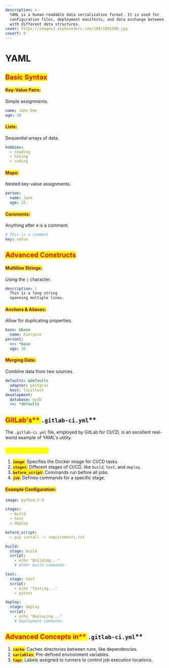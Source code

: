 ```yaml
---
description: >-
  YAML is a human-readable data serialization format. It is used for
  configuration files, deployment manifests, and data exchange between languages
  with different data structures.
cover: https://images3.alphacoders.com/109/1091500.jpg
coverY: 0
---
```


# YAML

## <mark style="color:red;">**Basic Syntax**</mark>

#### <mark style="color:purple;">**Key-Value Pairs**</mark><mark style="color:purple;">:</mark>&#x20;

Simple assignments.

```yaml
name: John Doe
age: 30
```

#### <mark style="color:purple;">**Lists**</mark><mark style="color:purple;">:</mark>&#x20;

Sequential arrays of data.

```yaml
hobbies:
  - reading
  - hiking
  - coding
```

#### <mark style="color:purple;">**Maps**</mark><mark style="color:purple;">:</mark>&#x20;

Nested key-value assignments.

```yaml
person:
  name: Jane
  age: 25
```

#### <mark style="color:purple;">**Comments**</mark><mark style="color:purple;">:</mark>&#x20;

Anything after `#` is a comment.

```yaml
# This is a comment
key: value
```

## <mark style="color:red;">**Advanced Constructs**</mark>

#### <mark style="color:purple;">**Multiline Strings**</mark><mark style="color:purple;">:</mark>

&#x20;Using the `|` character.

```yaml
description: |
  This is a long string
  spanning multiple lines.
```

#### <mark style="color:purple;">**Anchors & Aliases**</mark><mark style="color:purple;">:</mark>&#x20;

Allow for duplicating properties.

```yaml
base: &base
  name: Everyone
person1:
  <<: *base
  age: 30
```

#### <mark style="color:purple;">**Merging Data**</mark><mark style="color:purple;">:</mark>&#x20;

Combine data from two sources.

```yaml
defaults: &defaults
  adapter: postgres
  host: localhost
development:
  database: mydb
  <<: *defaults
```

## <mark style="color:red;">**GitLab's**</mark><mark style="color:red;">** **</mark><mark style="color:red;">**`.gitlab-ci.yml`**</mark>

The `.gitlab-ci.yml` file, employed by GitLab for CI/CD, is an excellent real-world example of YAML's utility.

### <mark style="color:yellow;">**Key Components**</mark>

1. <mark style="color:purple;">**`image`**</mark><mark style="color:purple;">:</mark> Specifies the Docker image for CI/CD tasks.
2. <mark style="color:purple;">**`stages`**</mark><mark style="color:purple;">:</mark> Different stages of CI/CD, like `build`, `test`, and `deploy`.
3. <mark style="color:purple;">**`before_script`**</mark><mark style="color:purple;">:</mark> Commands run before all jobs.
4. <mark style="color:purple;">**`job`**</mark><mark style="color:purple;">:</mark> Defines commands for a specific stage.

#### <mark style="color:purple;">**Example Configuration:**</mark>

```yaml
image: python:3.9

stages:
  - build
  - test
  - deploy

before_script:
  - pip install -r requirements.txt

build:
  stage: build
  script:
    - echo "Building..."
    # Other build commands.

test:
  stage: test
  script:
    - echo "Testing..."
    - pytest

deploy:
  stage: deploy
  script:
    - echo "Deploying..."
    # Deployment commands.
```

## <mark style="color:red;">**Advanced Concepts in**</mark><mark style="color:red;">** **</mark><mark style="color:red;">**`.gitlab-ci.yml`**</mark>

1. <mark style="color:purple;">**`cache`**</mark><mark style="color:purple;">:</mark> Caches directories between runs, like dependencies.
2. <mark style="color:purple;">**`variables`**</mark><mark style="color:purple;">:</mark> Pre-defined environment variables.
3. <mark style="color:purple;">**`tags`**</mark><mark style="color:purple;">:</mark> Labels assigned to runners to control job execution locations.
